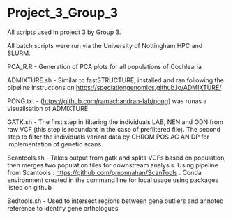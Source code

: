 # Project_3_Group_3

All scripts used in project 3 by Group 3.

All batch scripts were run via the University of Nottingham HPC and SLURM.

PCA_R.R - 
Generation of PCA plots for all populations of Cochlearia

ADMIXTURE.sh - 
Similar to fastSTRUCTURE, installed and ran following the pipeline instructions on https://speciationgenomics.github.io/ADMIXTURE/

PONG.txt - (https://github.com/ramachandran-lab/pong) was runas a visualisation of ADMIXTURE

GATK.sh -
The first step in filtering the individuals LAB, NEN and ODN from raw VCF (this step is redundant in the case of prefiltered file). The second step to filter the individuals variant data by CHROM POS AC AN DP for implementation of genetic scans.

Scantools.sh - 
Takes output from gatk and splits VCFs based on population, then merges two population files for downstream analysis. 
Using pipeline from Scantools : https://github.com/pmonnahan/ScanTools .
Conda environment created in the command line for local usage using packages listed on github

Bedtools.sh - 
Used to intersect regions between gene outliers and annoted reference to identify gene orthologues
